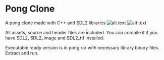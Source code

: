 # Pong Clone
A pong clone made with C++ and SDL2 libraries
![alt text](https://i.imgur.com/PGEZ4fd.png)
![alt text](https://i.imgur.com/XdO5Vbu.png)

All assets, source and header files are included. You can compile it if you have SDL2, SDL2_Image and SDL2_ttf installed.

Executable ready version is in pong.rar with necessary library binary files. Extract and run.
